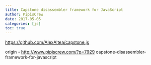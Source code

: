 ```yaml
---
title: Capstone disassembler framework for JavaScript
author: PipisCrew
date: 2017-05-05
categories: [js]
toc: true
---
```


https://github.com/AlexAltea/capstone.js

origin - http://www.pipiscrew.com/?p=7929 capstone-disassembler-framework-for-javascript